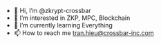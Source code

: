 - 👋 Hi, I’m @zkrypt-crossbar
- 👀 I’m interested in ZKP, MPC, Blockchain
- 🌱 I’m currently learning Everything
- 📫 How to reach me tran.hieu@crossbar-inc.com

<!---
zkrypt-crossbar/zkrypt-crossbar is a ✨ special ✨ repository because its `README.md` (this file) appears on your GitHub profile.
You can click the Preview link to take a look at your changes.
--->
